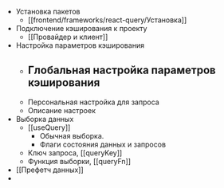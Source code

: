 - Установка пакетов
	- [[frontend/frameworks/react-query/Установка]]
- Подключение кэширования к проекту
	- [[Провайдер и клиент]]
- Настройка параметров кэширования
	- Глобальная настройка параметров кэширования
		- 
	- Персональная настройка для запроса
	- Описание настроек
- Выборка данных
	- [[useQuery]]
		- Обычная выборка.
		- Флаги состояния данных и запросов
	- Ключ запроса, [[queryKey]]
	- Функция выборки, [[queryFn]]
- [[Префетч данных]]
- 